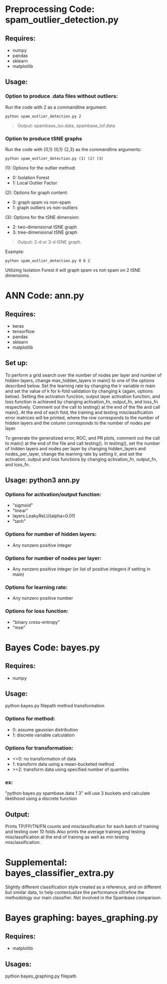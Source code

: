 # Preprocessing Code: spam_outlier_detection.py
## Requires:
  * numpy
  * pandas
  * sklearn
  * matplotlib
  
## Usage:
### Option to produce .data files without outliers:
Run the code with 2 as a commandline argument:
```
python spam_outlier_detection.py 2
```

> Output: spambase_iso.data, spambase_lof.data
  
### Option to produce tSNE graphs
Run the code with {0,1} {0,1} {2,3} as the commandline arguments:
```
python spam_outlier_detection.py (1) (2) (3)
```
(1): Options for the outlier method:
  * 0: Isolation Forest 
  * 1: Local Outlier Factor

(2): Options for graph content:
  * 0: graph spam vs non-spam
  * 1: graph outliers vs non-outliers
  
(3): Options for the tSNE dimension:
  * 2: two-dimensional tSNE graph
  * 3: tree-dimensional tSNE graph

> Output: 2-d or 3-d tSNE graph.
  
  
Example:
```
python spam_outlier_detection.py 0 0 2
```
Utilizing Isolation Forest it will graph spam vs not-spam on 2 tSNE dimensions.

# ANN Code: ann.py
## Requires:
  * keras
  * tensorflow
  * pandas
  * sklearn
  * matplotlib

## Set up:
  To perform a grid search over the number of nodes per layer and number of hidden layers, change max_hidden_layers in
  main() to one of the options described below. Set the learning rate by changing the lr variable in main and set the 
  value of k for k-fold validation by changing k (again, options below). Setting the activation function, output layer 
  activation function, and loss function is achieved by changing activation_fn, output_fn, and loss_fn respectively. 
  Comment out the call to testing() at the end of the file and call main(). At the end of each fold, the training and 
  testing misclassification error matrices will be printed, where the row corresponds to the number of hidden layers 
  and the column corresponds to the number of nodes per layer.
  
  To generate the generalized error, ROC, and PR plots, comment out the call to main() at the end of the file and call
  testing(). In testing(), set the number of hidden layers and nodes per layer by changing hidden_layers and nodes_per_layer, 
  change the learning rate by setting lr, and set the activation, output and loss functions by changing activation_fn, 
  output_fn, and loss_fn.
  
 ## Usage: python3 ann.py

  ### Options for activation/output function:
  * "sigmoid"
  * "linear"
  * layers.LeakyReLU(alpha=0.01)
  * "tanh"

  ### Options for number of hidden layers:
   * Any nonzero positive integer

  ### Options for number of nodes per layer:
   * Any nonzero positive integer (or list of positive integers if setting in main)

  ### Options for learning rate:
   * Any nonzero positive number

  ### Options for loss function:
   * "binary cross-entropy"
   * "mse"


# Bayes Code: bayes.py
## Requires:
  * numpy

## Usage:
  python bayes.py filepath method transformation

  ### Options for method:
   * 0: assume gaussian distribution
   * 1: discrete variable calculation

  ### Options for transformation:
   * <=0: no transformation of data
   * 1: transform data using a mean-bucketed method
   * \>=2: transform data using specified number of quantiles

  ### ex:
  "python bayes.py spambase.data 1 3"
  will use 3 buckets and calculate likelihood using a discrete function

## Output:
  Prints TP/FP/TN/FN counts and misclassification for each batch of training and testing over 10 folds
  Also prints the average training and testing misclassification at the end of training as well as min testing misclassification.
  
# Supplemental: bayes_classifier_extra.py
 Slightly different classification style created as a reference, and on different but similar data, to help contextualize the performance of/refine the methodology our main classifier. Not involved in the Spambase comparison.

# Bayes graphing: bayes_graphing.py
## Requires:
   * matplotlib

## Usages:
  python bayes_graphing.py filepath
